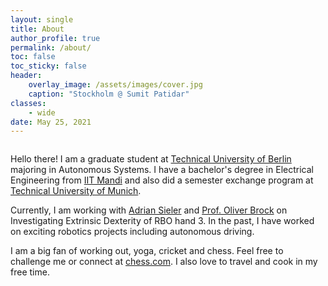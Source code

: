 ```yaml
---
layout: single
title: About
author_profile: true
permalink: /about/
toc: false
toc_sticky: false
header:
    overlay_image: /assets/images/cover.jpg
    caption: "Stockholm @ Sumit Patidar"
classes: 
    - wide
date: May 25, 2021
---
```

<figure style="width: 30%" class="align-right">
  <img src="{{ site.url }}{{ site.baseurl }}/assets/images/parashar.jpg" alt="">
</figure> 

Hello there! I am a graduate student at [Technical University of Berlin](https://www.tu.berlin/en/) majoring in Autonomous Systems. I have a bachelor's degree in Electrical Engineering from [IIT Mandi](https://www.iitmandi.ac.in/) and also did a semester exchange program at [Technical University of Munich](https://www.tum.de/en/).

Currently, I am working with [Adrian Sieler](https://www.robotics.tu-berlin.de/menue/team/adrian_sieler/) and [Prof. Oliver Brock](https://www.robotics.tu-berlin.de/menue/team/oliver_brock/) on Investigating Extrinsic Dexterity of RBO hand 3. In the past, I have worked on exciting robotics projects including autonomous driving. 

I am a big fan of working out, yoga, cricket and chess. Feel free to challenge me or connect at [chess.com](https://www.chess.com/member/rocketsumit). I also love to travel and cook in my free time. 
